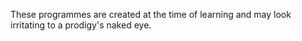 These programmes are created at the time of learning and may look irritating to a prodigy's naked eye.
